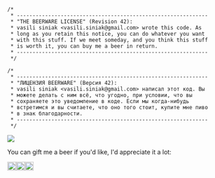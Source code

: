 ```
/*
 * -------------------------------------------------------------
 * "THE BEERWARE LICENSE" (Revision 42):
 * vasili siniak <vasili.siniak@gmail.com> wrote this code. As
 * long as you retain this notice, you can do whatever you want
 * with this stuff. If we meet someday, and you think this stuff
 * is worth it, you can buy me a beer in return.
 * -------------------------------------------------------------
 */
```

```
/*
 * -------------------------------------------------------------
 * "ЛИЦЕНЗИЯ BEERWARE" (Версия 42):
 * vasili siniak <vasili.siniak@gmail.com> написал этот код. Вы
 * можете делать с ним всё, что угодно, при условии, что вы
 * сохраняете это уведомление в коде. Если мы когда-нибудь
 * встретимся и вы считаете, что оно того стоит, купите мне пиво
 * в знак благодарности.
 * -------------------------------------------------------------
 */
```

[<img src=https://developer.apple.com/app-store/marketing/guidelines/images/badge-example-preferred.png>](https://apps.apple.com/app/id1558896129)


You can gift me a beer if you'd like, I'd appreciate it a lot:

[<img src=https://usa.visa.com/dam/VCOM/regional/lac/ENG/Default/Partner%20With%20Us/Payment%20Technology/visapos/full-color-800x450.jpg height=20><img src=https://brand.mastercard.com/content/dam/mccom/brandcenter/thumbnails/mastercard_circles_92px_2x.png height=20><img src=https://yoomoney.ru/i/shop/iomoney_logo_white_example.png height=20>](https://yoomoney.ru/to/4100117205534801)
